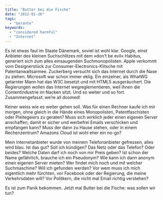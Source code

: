 ```yaml
---
title: "Butter bei die Fische"
date: "2012-01-26"
tags:
  - "Gerante"
keywords:
  - "considered harmful"
  - "Internet"
---
```


Es ist etwas faul im Staate Dänemark, soviel ist wohl klar. Google, einst Anbieter des kleinen Suchschlitzes mit dem »don't be evil« Habitus, generiert sich zum alles einsaugenden Suchmonopolisten. Apple verkommt vom Designerstück zur Consumer-Electronics-Klitsche mit Patentanwaltsarmee. Zuckerberg versucht sich das Internet durch die Nase zu ziehen. Microsoft war schon immer eklig. Ein einzelner, als WhatWG getarnter Mann hat das W3C besetzt und mit HTML5 ausgeräuchert. Die Regierungen wollen das Internet wegreglementieren, weil ihnen die Contentindustrie im Nacken sitzt. Und so weiter und so fort. Zusammengefasst: we’re all doomed!

Keiner weiss wie es weiter gehen soll. Was für einen Rechner kaufe ich mir morgen, ohne gleich in die Hände eines Monopolisten, Patentfaschisten oder Pleitegeiers zu geraten? Muss sich wirklich jeder einen eigenen Server anschaffen, damit er sicher und werbefrei Emails verschicken und empfangen kann? Muss der dann zu Hause stehen, oder in einem Rechenzentrum? Amazons Cloud ist wohl eher ein no-go?

Mein Internetanbieter wurde von meinem Telefonanbieter gefressen, alles wird blau. Ist das gut? Soll ich kündigen? Das Netz oder das Telefon? Oder beides? Welche Daten darf ich noch von mir Preis geben? Ist schon der Name gefährlich, brauche ich ein Pseudonym? Wie kann ich dann anonym einen eigenen Server mieten? Wer findet mich noch und mit welcher Suchmaschine? Will ich gefunden werden? Vor wem muss ich mich eigentlich mehr fürchten, vor Facebook oder der Regierung, die meine Verkehrsdaten will? Vor Politkern, die nicht mal Email richtig verstehen?

Es ist zum Panik bekommen. Jetzt mal Butter bei die Fische: was sollen wir tun?
